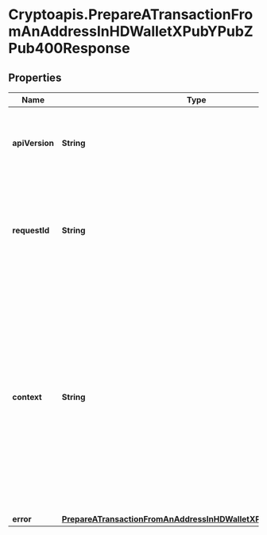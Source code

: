 # Cryptoapis.PrepareATransactionFromAnAddressInHDWalletXPubYPubZPub400Response

## Properties

Name | Type | Description | Notes
------------ | ------------- | ------------- | -------------
**apiVersion** | **String** | Specifies the version of the API that incorporates this endpoint. | 
**requestId** | **String** | Defines the ID of the request. The &#x60;requestId&#x60; is generated by Crypto APIs and it&#39;s unique for every request. | 
**context** | **String** | In batch situations the user can use the context to correlate responses with requests. This property is present regardless of whether the response was successful or returned as an error. &#x60;context&#x60; is specified by the user. | [optional] 
**error** | [**PrepareATransactionFromAnAddressInHDWalletXPubYPubZPubE400**](PrepareATransactionFromAnAddressInHDWalletXPubYPubZPubE400.md) |  | 


